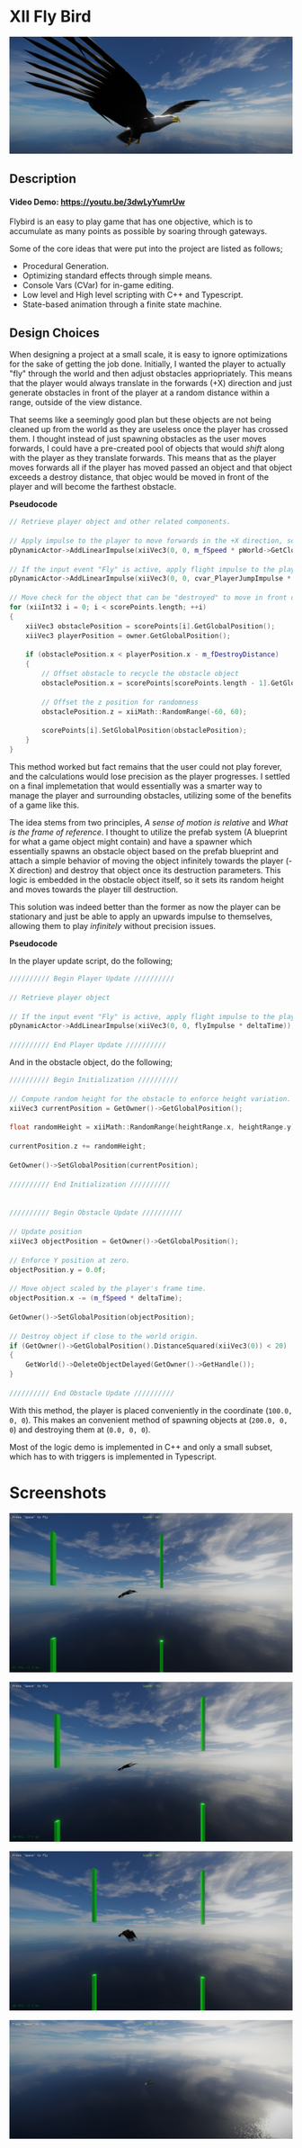 # XII Fly Bird

![Banner of an eagle soaring the skies](./Screenshots/Banner.png)

## Description

#### Video Demo: https://youtu.be/3dwLyYumrUw


Flybird is an easy to play game that has one objective, which is to accumulate as many points as possible by soaring through gateways.

Some of the core ideas that were put into the project are listed as follows;

* Procedural Generation.
* Optimizing standard effects through simple means.
* Console Vars (CVar) for in-game editing.
* Low level and High level scripting with C++ and Typescript.
* State-based animation through a finite state machine.

## Design Choices

When designing a project at a small scale, it is easy to ignore optimizations for the sake of getting the job done. Initially, I wanted the player to actually "fly" through the world and then adjust obstacles appriopriately. This means that the player would always translate in the forwards (+X) direction and just generate obstacles in front of the player at a random distance within a range, outside of the view distance.

That seems like a seemingly good plan but these objects are not being cleaned up from the world as they are useless once the player has crossed them. I thought instead of just spawning obstacles as the user moves forwards, I could have a pre-created pool of objects that would *shift* along with the player as they translate forwards. This means that as the player moves forwards all if the player has moved passed an object and that object exceeds a destroy distance, that objec would be moved in front of the player and will become the farthest obstacle.

**Pseudocode**

```cpp
// Retrieve player object and other related components.

// Apply impulse to the player to move forwards in the +X direction, scaled to the player's frame time.
pDynamicActor->AddLinearImpulse(xiiVec3(0, 0, m_fSpeed * pWorld->GetClock().GetTimeDiff().AsFloatInSeconds()));

// If the input event "Fly" is active, apply flight impulse to the player in the +Z or upward direction, scaled to the player's frame time.
pDynamicActor->AddLinearImpulse(xiiVec3(0, 0, cvar_PlayerJumpImpulse * pWorld->GetClock().GetTimeDiff().AsFloatInSeconds()));

// Move check for the object that can be "destroyed" to move in front of the player.
for (xiiInt32 i = 0; i < scorePoints.length; ++i)
{
    xiiVec3 obstaclePosition = scorePoints[i].GetGlobalPosition();
    xiiVec3 playerPosition = owner.GetGlobalPosition();

    if (obstaclePosition.x < playerPosition.x - m_fDestroyDistance)
    {
        // Offset obstacle to recycle the obstacle object
        obstaclePosition.x = scorePoints[scorePoints.length - 1].GetGlobalPosition().x + 75 * (i + 1);

        // Offset the z position for randomness
        obstaclePosition.z = xiiMath::RandomRange(-60, 60);

        scorePoints[i].SetGlobalPosition(obstaclePosition);
    }
}

```

This method worked but fact remains that the user could not play forever, and the calculations would lose precision as the player progresses. I settled on a final implemetation that would essentially was a smarter way to manage the player and surrounding obstacles, utilizing some of the benefits of a game like this.

The idea stems from two principles, *A sense of motion is relative* and *What is the frame of reference*. I thought to utilize the prefab system (A blueprint for what a game object might contain) and have a spawner which essentially spawns an obstacle object based on the prefab blueprint and attach a simple behavior of moving the object infinitely towards the player (-X direction) and destroy that object once its destruction parameters. This logic is embedded in the obstacle object itself, so it sets its random height and moves towards the player till destruction.

This solution was indeed better than the former as now the player can be stationary and just be able to apply an upwards impulse to themselves, allowing them to play *infinitely* without precision issues.

**Pseudocode**

In the player update script, do the following;

```cpp
////////// Begin Player Update //////////

// Retrieve player object

// If the input event "Fly" is active, apply flight impulse to the player in the +Z or upward direction, scaled to the player's frame time.
pDynamicActor->AddLinearImpulse(xiiVec3(0, 0, flyImpulse * deltaTime));

////////// End Player Update //////////

```

And in the obstacle object, do the following;

```cpp
////////// Begin Initialization //////////

// Compute random height for the obstacle to enforce height variation.
xiiVec3 currentPosition = GetOwner()->GetGlobalPosition();

float randomHeight = xiiMath::RandomRange(heightRange.x, heightRange.y);

currentPosition.z += randomHeight;

GetOwner()->SetGlobalPosition(currentPosition);

////////// End Initialization //////////


////////// Begin Obstacle Update //////////

// Update position
xiiVec3 objectPosition = GetOwner()->GetGlobalPosition();

// Enforce Y position at zero.
objectPosition.y = 0.0f;

// Move object scaled by the player's frame time.
objectPosition.x -= (m_fSpeed * deltaTime);

GetOwner()->SetGlobalPosition(objectPosition);

// Destroy object if close to the world origin.
if (GetOwner()->GetGlobalPosition().DistanceSquared(xiiVec3(0)) < 20)
{
    GetWorld()->DeleteObjectDelayed(GetOwner()->GetHandle());
}

////////// End Obstacle Update //////////
```

With this method, the player is placed conveniently in the coordinate (`100.0, 0, 0`). This makes an convenient method of spawning objects at (`200.0, 0, 0`) and destroying them at (`0.0, 0, 0`).

Most of the logic demo is implemented in C++ and only a small subset, which has to with triggers is implemented in Typescript.

# Screenshots

![Screenshot 1](./Screenshots/Screenshot1.png)

![Screenshot 2](./Screenshots/Screenshot2.png)

![Screenshot 3](./Screenshots/Screenshot3.png)

![Screenshot 4](./Screenshots/Screenshot4.png)
